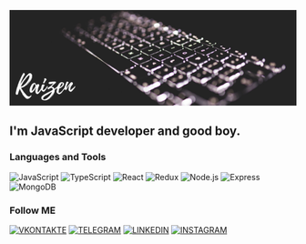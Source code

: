 ![Header](https://github.com/pavel97107/pavel97107/blob/master/assets/Kathleen%20Johnson.png)

## I'm JavaScript developer and good boy.


### Languages and Tools
![JavaScript](https://img.shields.io/badge/-JavaScript-131414?style=for-the-badge&logo=javascript)
![TypeScript](https://img.shields.io/badge/-TypeScript-131414?style=for-the-badge&logo=typescript)
![React](https://img.shields.io/badge/-React-131414?style=for-the-badge&logo=react)
![Redux](https://img.shields.io/badge/-Redux-131414?style=for-the-badge&logo=redux)
![Node.js](https://img.shields.io/badge/-Node.js-131414?style=for-the-badge&logo=node.js)
![Express](https://img.shields.io/badge/-Express-131414?style=for-the-badge&logo=node.js)
![MongoDB](https://img.shields.io/badge/-MongoDB-131414?style=for-the-badge&logo=mongodb)

### Follow ME

[![VKONTAKTE](https://img.shields.io/badge/-VKONTAKTE-131414?style=for-the-badge&logo=vk)](
    https://vk.com/pavel.serebryany
)
[![TELEGRAM](https://img.shields.io/badge/-TELEGRAM-131414?style=for-the-badge&logo=telegram)](
    https://t.me/iampavell
)
[![LINKEDIN](https://img.shields.io/badge/-LINKEDIN-131414?style=for-the-badge&logo=linkedin)](
    https://www.linkedin.com/in/%D0%BF%D0%B0%D0%B2%D0%B5%D0%BB-%D1%81%D0%B5%D1%80%D0%B5%D0%B1%D1%80%D1%8F%D0%BD%D1%8B%D0%B9-a911691b2/
)
[![INSTAGRAM](https://img.shields.io/badge/-INSTAGRAM-131414?style=for-the-badge&logo=instagram)](
    https://www.instagram.com/only959595/
)